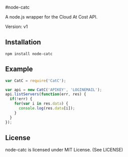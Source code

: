 #node-catc

A node.js wrapper for the Cloud At Cost API.

Version: v1

## Installation
`npm install node-catc`

## Example

```js
var CatC = require('CatC');

var api = new CatC('APIKEY', 'LOGINEMAIL');
api.listServers(function(err, res) {
  if(!err) {
    for(var i in res.data) {
      console.log(res.data[i]);
    }
  }
});
```
## License
node-catc is licensed under MIT License. (See LICENSE)

